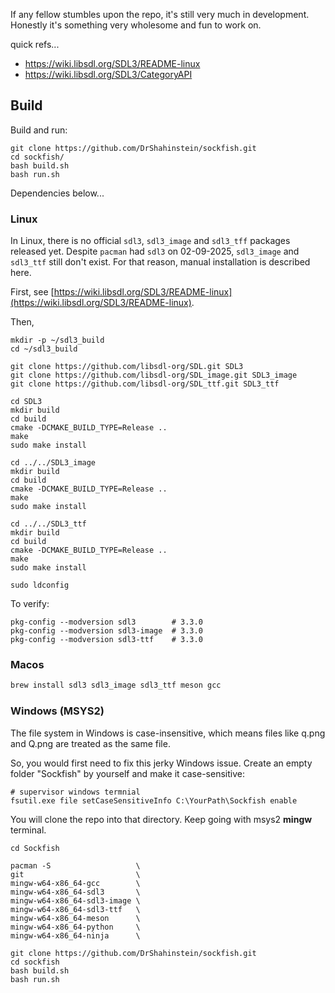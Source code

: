 If any fellow stumbles upon the repo, it's still very much in development. Honestly it's something very wholesome and fun to work on.

quick refs...
* https://wiki.libsdl.org/SDL3/README-linux
* https://wiki.libsdl.org/SDL3/CategoryAPI

## Build

Build and run:
```
git clone https://github.com/DrShahinstein/sockfish.git
cd sockfish/
bash build.sh
bash run.sh
```

Dependencies below...

### Linux

In Linux, there is no official `sdl3`, `sdl3_image` and `sdl3_tff` packages released yet. Despite `pacman` had `sdl3` on 02-09-2025, `sdl3_image` and `sdl3_ttf` still don't exist. For that reason, manual installation is described here.

First, see [https://wiki.libsdl.org/SDL3/README-linux](https://wiki.libsdl.org/SDL3/README-linux).

Then,

```
mkdir -p ~/sdl3_build
cd ~/sdl3_build

git clone https://github.com/libsdl-org/SDL.git SDL3
git clone https://github.com/libsdl-org/SDL_image.git SDL3_image
git clone https://github.com/libsdl-org/SDL_ttf.git SDL3_ttf

cd SDL3
mkdir build
cd build
cmake -DCMAKE_BUILD_TYPE=Release ..
make
sudo make install

cd ../../SDL3_image
mkdir build
cd build
cmake -DCMAKE_BUILD_TYPE=Release ..
make
sudo make install

cd ../../SDL3_ttf
mkdir build
cd build
cmake -DCMAKE_BUILD_TYPE=Release ..
make
sudo make install

sudo ldconfig
```

To verify:
```
pkg-config --modversion sdl3        # 3.3.0
pkg-config --modversion sdl3-image  # 3.3.0
pkg-config --modversion sdl3-ttf    # 3.3.0
```

### Macos

```bash
brew install sdl3 sdl3_image sdl3_ttf meson gcc
```

### Windows (MSYS2)

The file system in Windows is case-insensitive, which means files like q.png and Q.png are treated as the same file.

So, you would first need to fix this jerky Windows issue. Create an empty folder "Sockfish" by yourself and make it case-sensitive:

```
# supervisor windows termnial
fsutil.exe file setCaseSensitiveInfo C:\YourPath\Sockfish enable
```

You will clone the repo into that directory. Keep going with msys2 **mingw** terminal.

```
cd Sockfish

pacman -S                   \
git                         \
mingw-w64-x86_64-gcc        \
mingw-w64-x86_64-sdl3       \
mingw-w64-x86_64-sdl3-image \
mingw-w64-x86_64-sdl3-ttf   \
mingw-w64-x86_64-meson      \
mingw-w64-x86_64-python     \
mingw-w64-x86_64-ninja      \

git clone https://github.com/DrShahinstein/sockfish.git
cd sockfish
bash build.sh
bash run.sh
```
